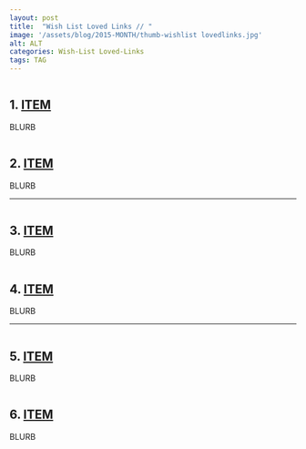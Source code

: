 ```yaml
---
layout: post
title:  "Wish List Loved Links // "
image: '/assets/blog/2015-MONTH/thumb-wishlist lovedlinks.jpg'
alt: ALT
categories: Wish-List Loved-Links
tags: TAG
---
```


<p class="intro"></p>

<div class="row">
	<div class="col-md-6">
		<a href="" title=""><img src="/assets/blog/2015-MONTH/IMG.jpg" alt=""></a>
		<h2>1. <a href="" title="">ITEM</a></h2>
		<p>BLURB</p>
	</div>
	<div class="col-md-6">
		<a href="" title=""><img src="/assets/blog/2015-MONTH/IMG.jpg" alt=""></a>
		<h2>2. <a href="" title="">ITEM</a></h2>
		<p>BLURB</p>
	</div>
</div>

* * *

<div class="row">
	<div class="col-md-6">
		<a href="" title=""><img src="/assets/blog/2015-MONTH/IMG.jpg" alt=""></a>
		<h2>3. <a href="" title="">ITEM</a></h2>
		<p>BLURB</p>
	</div>
	<div class="col-md-6">
		<a href="" title=""><img src="/assets/blog/2015-MONTH/IMG.jpg" alt=""></a>
		<h2>4. <a href="" title="">ITEM</a></h2>
		<p>BLURB</p>
	</div>
</div>

* * *

<div class="row">
	<div class="col-md-6">
		<a href="" title=""><img src="/assets/blog/2015-MONTH/IMG.jpg" alt=""></a>
		<h2>5. <a href="" title="">ITEM</a></h2>
		<p>BLURB</p>
	</div>
	<div class="col-md-6">
		<a href="" title=""><img src="/assets/blog/2015-MONTH/IMG.jpg" alt=""></a>
		<h2>6. <a href="" title="">ITEM</a></h2>
		<p>BLURB</p>
	</div>
</div>

